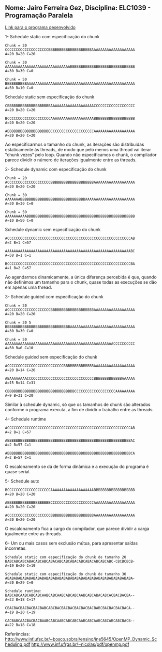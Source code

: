 Nome: Jairo Ferreira Gez, Disciplina: ELC1039 - Programação Paralela
----

[Link para o programa desenvolvido](OpenMPDemoABC.cpp)

1- Schedule static com especificação do chunk

```
Chunk = 20 
CCCCCCCCCCCCCCCCCCCCBBBBBBBBBBBBBBBBBBBBAAAAAAAAAAAAAAAAAAAA
A=20 B=20 C=20 

Chunk = 30
AAAAAAAAAAAAAAAAAAAAAAAAAAAAAABBBBBBBBBBBBBBBBBBBBBBBBBBBBBB
A=30 B=30 C=0 

Chunk = 50
BBBBBBBBBBAAAAAAAAAAAAAAAAAAAAAAAAAAAAAAAAAAAAAAAAAAAAAAAAAA
A=50 B=10 C=0 
```

Schedule static sem especificação do chunk

```
CBBBBBBBBBBBBBBBBBBBBAAAAAAAAAAAAAAAAAAAACCCCCCCCCCCCCCCCCCC
A=20 B=20 C=20 

BCCCCCCCCCCCCCCCCCCCCAAAAAAAAAAAAAAAAAAAABBBBBBBBBBBBBBBBBBB
A=20 B=20 C=20 

ABBBBBBBBBBBBBBBBBBBBCCCCCCCCCCCCCCCCCCCCAAAAAAAAAAAAAAAAAAA
A=20 B=20 C=20 
```

Ao especificarmos o tamanho do chunk, as iterações são distribuidas estaticamente às threads, de modo que pelo menos uma thread vai iterar "chunk vezes" pelo loop. Quando não especificamos o chunk, o compilador parece dividir o número de iterações igualmente entre as threads. 

2- Schedule dynamic com especificação do chunk

```
Chunk = 20
ACCCCCCCCCCCCCCCCCCCCBBBBBBBBBBBBBBBBBBBBAAAAAAAAAAAAAAAAAAA
A=20 B=20 C=20 

Chunk = 30
AAAAAAABBBBBBBBBBBBBBBBBBBBBBBBBBBBBBAAAAAAAAAAAAAAAAAAAAAAA
A=30 B=30 C=0 

Chunk = 50
AAAAAAAAAABBBBBBBBBBBBBBBBBBBBBBBBBBBBBBBBBBBBBBBBBBBBBBBBBB
A=10 B=50 C=0 
```

Schedule dynamic sem especificação do chunk

```
ACCCCCCCCCCCCCCCCCCCCCCCCCCCCCCCCCCCCCCCCCCCCCCCCCCCCCCCCCAB
A=2 B=1 C=57 

AAAAAAAAAAAAAAAAAAAAAAAAAAAAAAAAAAAAAAAAAAAAAAAAAAAAAAAAAABC
A=58 B=1 C=1 

BCCCCCCCCCCCCCCCCCCCCCCCCCCCCCCCCCCCCCCCCCCCCCCCCCCCCCCCCCBA
A=1 B=2 C=57 
```

Ao agendarmos dinamicamente, a única diferença percebida é que, quando não definimos um tamanho para o chunk, quase todas as execuções se dão em apenas uma thread.

3- Schedule guided com especificação do chunk

```
Chunk = 20
ACCCCCCCCCCCCCCCCCCCCBBBBBBBBBBBBBBBBBBBBAAAAAAAAAAAAAAAAAAA
A=20 B=20 C=20 

Chunk = 30 5
BBBBBBBBBBBBBBBBBBBBBBBBBBBBBBAAAAAAAAAAAAAAAAAAAAAAAAAAAAAA
A=30 B=30 C=0 

Chunk = 50
AAAAAAAAAAAAAAAAAAAAAAAAAAAAAAAAAAAAAAAAAAAAAAAAAACCCCCCCCCC
A=50 B=0 C=10 
```

Schedule guided sem especificação do chunk

```
ACCCCCCCCCCCCCCCCCCCCCCCCCCBBBBBBBBBBBBBBAAAAAAAAAAAAAAAAAAA
A=20 B=14 C=26 

ABAAAAAAAACCCCCCCCCCCCCCCCCCCCCCCCCCCCCCCBBBBBBBBBBBBBAAAAAA
A=15 B=14 C=31 

CBBBBBBBBBBBBBBBBBBBBBBBBBBBBBBBCCCCCCCCCCCCCCCCCCCAAAAAAAAA
A=9 B=31 C=20 
```

Similar à schedule dynamic, só que os tamanhos de chunk são alterados conforme o programa executa, a fim de dividir o trabalho entre as threads.

4- Schedule runtime

```
ACCCCCCCCCCCCCCCCCCCCCCCCCCCCCCCCCCCCCCCCCCCCCCCCCCCCCCCCCAB
A=2 B=1 C=57 

ABBBBBBBBBBBBBBBBBBBBBBBBBBBBBBBBBBBBBBBBBBBBBBBBBBBBBBBBBAC
A=2 B=57 C=1 

ABBBBBBBBBBBBBBBBBBBBBBBBBBBBBBBBBBBBBBBBBBBBBBBBBBBBBBBBBCA
A=2 B=57 C=1 
```

O escalonamento se dá de forma dinâmica e a execução do programa é quase serial.

5- Schedule auto

```
BCCCCCCCCCCCCCCCCCCCCAAAAAAAAAAAAAAAAAAAABBBBBBBBBBBBBBBBBBB
A=20 B=20 C=20 

ABBBBBBBBBBBBBBBBBBBBCCCCCCCCCCCCCCCCCCCCAAAAAAAAAAAAAAAAAAA
A=20 B=20 C=20 

ACCCCCCCCCCCCCCCCCCCCBBBBBBBBBBBBBBBBBBBBAAAAAAAAAAAAAAAAAAA
A=20 B=20 C=20 
```

O escalonamento fica a cargo do compilador, que parece dividir a carga igualmente entre as threads.

6- Um ou mais casos sem exclusão mútua, para apresentar saídas incorretas.

```
Schedule static com especificação do chunk de tamanho 20
BABCABCABCABACABCABCABACABCABCABACABCABACABCABCABC-CBCBCBCB-
A=19 B=20 C=19 

Schedule static com especificação do chunk de tamanho 30
ABABABABABABABABABABABABABABABABABABABABABABABABABABABABABA-
A=30 B=29 C=0 

Schedule runtime:
BABCABCAABCABCABCAABCABCAABCABCABCAABCABCABACABCACBACBACBA--
A=23 B=18 C=17 

CBACBACBACBACBACBABCABCBACBACBACBACBACBACBABCBACBACBACBACA--
A=19 B=20 C=19 

CACBABCAACBACBACBAABCABCAABCABCABCAABCABCAABCABCABCABCBACB--
A=22 B=18 C=18 
```

Referências:
http://www.inf.ufsc.br/~bosco.sobral/ensino/ine5645/OpenMP_Dynamic_Scheduling.pdf
http://www.inf.ufrgs.br/~nicolas/pdf/openmp.pdf

